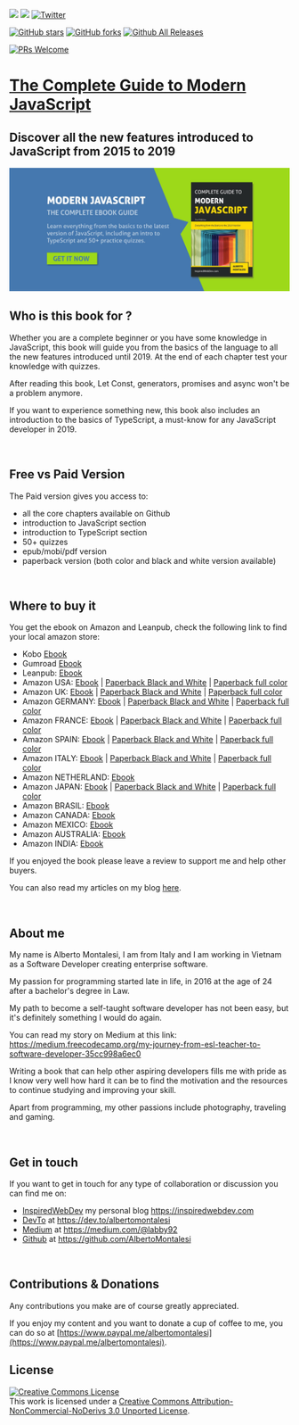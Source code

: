 [![](https://img.shields.io/badge/Donate-PayPal-blue.svg)](https://www.paypal.me/albertomontalesi)
[![](https://img.shields.io/badge/Follow-Medium-green.svg)](https://medium.com/@labby92)
[![Twitter](https://img.shields.io/twitter/url/https/github.com/AlbertoMontalesi/JavaScript-es6-and-beyond-ebook.svg?style=social)](https://twitter.com/intent/tweet?text=Wow:&url=https%3A%2F%2Fgithub.com%2FAlbertoMontalesi%2FJavaScript-es6-and-beyond-ebook)

[![GitHub stars](https://img.shields.io/github/stars/AlbertoMontalesi/JavaScript-es6-and-beyond-ebook.svg)](https://github.com/AlbertoMontalesi/JavaScript-es6-and-beyond-ebook/stargazers)
[![GitHub forks](https://img.shields.io/github/forks/AlbertoMontalesi/JavaScript-es6-and-beyond-ebook.svg)](https://github.com/AlbertoMontalesi/JavaScript-es6-and-beyond-ebook/network)
[![Github All Releases](https://img.shields.io/github/downloads/AlbertoMontalesi/JavaScript-es6-and-beyond-ebook/total.svg)](https://github.com/AlbertoMontalesi/JavaScript-es6-and-beyond-ebook)

[![PRs Welcome](https://img.shields.io/badge/PRs-welcome-brightgreen.svg?style=flat-square)](https://github.com/AlbertoMontalesi/JavaScript-es6-and-beyond-ebook/pulls)

# [The Complete Guide to Modern JavaScript ](https://amzn.to/2H76VUz)

## Discover all the new features introduced to JavaScript from 2015 to 2019

[![book-cover](/assets/banner.jpg)](http://bit.ly/2VV2LbX)

## Who is this book for ?

Whether you are a complete beginner or you have some knowledge in JavaScript, this book will guide you from the basics of the language to all the new features introduced until 2019. At the end of each chapter test your knowledge with quizzes.

After reading this book, Let Const, generators, promises and async won't be a problem anymore.

If you want to experience something new, this book also includes an introduction to the basics of TypeScript, a must-know for any JavaScript developer in 2019.

&nbsp;

## Free vs Paid Version

The Paid version gives you access to:

- all the core chapters available on Github
- introduction to JavaScript section
- introduction to TypeScript section
- 50+ quizzes
- epub/mobi/pdf version
- paperback version (both color and black and white version available)

&nbsp;

## Where to buy it

You get the ebook on Amazon and Leanpub, check the following link to find your local amazon store:

- Kobo [Ebook](https://www.kobo.com/ww/en/ebook/complete-guide-to-modern-javascript)
- Gumroad [Ebook](https://gum.co/completeguidetomodernjavascript)
- Leanpub: [Ebook](https://leanpub.com/thecompleteguidetomodernjavascript2019)
- Amazon USA: [Ebook](https://amzn.to/2H76VUz) | [Paperback Black and White](https://https://amzn.to/2z7BfKo) | [Paperback full color](https://www.amazon.com/dp/1099295688)
- Amazon UK: [Ebook](https://www.amazon.co.uk/dp/B07S2M3FVV) | [Paperback Black and White](https://www.amazon.co.uk/dp/1080031294) | [Paperback full color](https://www.amazon.co.uk/dp/1099295688)
- Amazon GERMANY: [Ebook](https://www.amazon.de/dp/B07S2M3FVV) | [Paperback Black and White](https://www.amazon.de/dp/1080031294) | [Paperback full color](https://www.amazon.de/dp/1099295688)
- Amazon FRANCE: [Ebook](https://www.amazon.fr/dp/B07S2M3FVV) | [Paperback Black and White](https://www.amazon.fr/dp/1080031294) | [Paperback full color](https://www.amazon.fr/dp/1099295688)
- Amazon SPAIN: [Ebook](https://www.amazon.es/dp/B07S2M3FVV) | [Paperback Black and White](https://www.amazon.es/dp/1080031294) | [Paperback full color](https://www.amazon.es/dp/1099295688)
- Amazon ITALY: [Ebook](https://www.amazon.it/dp/B07S2M3FVV) | [Paperback Black and White](https://www.amazon.it/dp/1080031294) | [Paperback full color](https://www.amazon.it/dp/1099295688)
- Amazon NETHERLAND: [Ebook](https://www.amazon.nl/dp/B07S2M3FVV)
- Amazon JAPAN: [Ebook](https://www.amazon.co.jp/dp/B07S2M3FVV) | [Paperback Black and White](https://www.amazon.co.jp/dp/1080031294) | [Paperback full color](https://www.amazon.co.jp/dp/1099295688)
- Amazon BRASIL: [Ebook](https://www.amazon.com.br/dp/B07S2M3FVV)
- Amazon CANADA: [Ebook](https://www.amazon.ca/dp/B07S2M3FVV)
- Amazon MEXICO: [Ebook](https://www.amazon.com.mx/dp/B07S2M3FVV)
- Amazon AUSTRALIA: [Ebook](https://www.amazon.com.au/dp/B07S2M3FVV)
- Amazon INDIA: [Ebook](https://www.amazon.in/dp/B07S2M3FVV)

If you enjoyed the book please leave a review to support me and help other buyers.

You can also read my articles on my blog [here](https://www.inspiredwebdev.com/).

&nbsp;

## About me

My name is Alberto Montalesi, I am from Italy and I am working in Vietnam as a Software Developer creating enterprise software.

My passion for programming started late in life, in 2016 at the age of 24 after a bachelor's degree in Law.

My path to become a self-taught software developer has not been easy, but it's definitely something I would do again.

You can read my story on Medium at this link: https://medium.freecodecamp.org/my-journey-from-esl-teacher-to-software-developer-35cc998a6ec0

Writing a book that can help other aspiring developers fills me with pride as I know very well how hard it can be to find the motivation and the resources to continue studying and improving your skill.

Apart from programming, my other passions include photography, traveling and gaming.

&nbsp;

## Get in touch

If you want to get in touch for any type of collaboration or discussion you can find me on:

- [InspiredWebDev](https://inspiredwebdev.com) my personal blog https://inspiredwebdev.com
- [DevTo](https://dev.to/albertomontalesi) at https://dev.to/albertomontalesi
- [Medium](https://medium.com/@labby92) at https://medium.com/@labby92
- [Github](https://github.com/AlbertoMontalesi) at https://github.com/AlbertoMontalesi
  
&nbsp;

## Contributions & Donations

Any contributions you make are of course greatly appreciated.

If you enjoy my content and you want to donate a cup of coffee to me, you can do so at [https://www.paypal.me/albertomontalesi](https://www.paypal.me/albertomontalesi).

## License

<a rel="license" href="http://creativecommons.org/licenses/by-nc-nd/3.0/"><img alt="Creative Commons License" style="border-width:0" src="https://i.creativecommons.org/l/by-nc-nd/3.0/88x31.png" /></a><br />This work is licensed under a <a rel="license" href="http://creativecommons.org/licenses/by-nc-nd/3.0/">Creative Commons Attribution-NonCommercial-NoDerivs 3.0 Unported License</a>.
